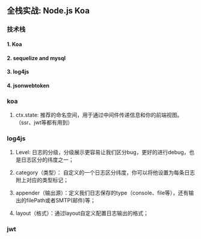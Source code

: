 ## 全栈实战: Node.js Koa

### 技术栈
#### 1. Koa
#### 2. sequelize and mysql
#### 3. log4js
#### 4. jsonwebtoken

### koa

1. ctx.state: 推荐的命名空间，用于通过中间件传递信息和你的前端视图。（ssr、jwt等都有用到）

###  log4js

1. Level: 日志的分级，分级展示更容易让我们区分bug，更好的进行debug，也是日志区分的纬度之一；

2. category（类型）： 自定义的一个日志区分纬度，你可以将他设置为每条日志附上对应的类型标记；

3. appender（输出源）：定义我们日志保存的type（console、file等），还有输出的filePath或者SMTP(邮件)等；

4. layout（格式）：通过layout自定义配置日志输出的格式；

### jwt

